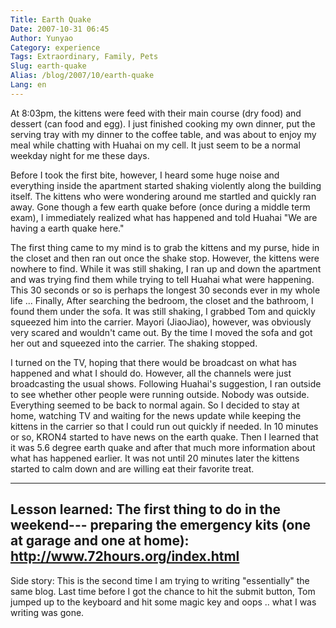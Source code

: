 ```yaml
---
Title: Earth Quake
Date: 2007-10-31 06:45
Author: Yunyao
Category: experience
Tags: Extraordinary, Family, Pets 
Slug: earth-quake
Alias: /blog/2007/10/earth-quake
Lang: en
---
```


At 8:03pm, the kittens were feed with their main course (dry food) and dessert (can food and egg). I just finished cooking my own dinner, put the serving tray with my dinner to the coffee table, and was about to enjoy my meal while chatting with Huahai on my cell. It just seem to be a normal weekday night for me these days. 

Before I took the first bite, however, I heard some huge noise and everything inside the apartment started shaking violently along the building itself. The kittens who were wondering around me startled and quickly ran away. Gone though a few earth quake before (once during a middle term exam), I immediately realized what has happened and told Huahai "We are having a earth quake here."  

The first thing came to my mind is to grab the kittens and my purse, hide in the closet and then ran out once the shake stop. However, the kittens were nowhere to find. While it was still shaking, I ran up and down the apartment and was trying find them while trying to tell Huahai what were happening. This 30 seconds or so is perhaps the longest 30 seconds ever in my whole life ... Finally, After searching the bedroom, the closet and the bathroom, I found them under the sofa. It was still shaking, I grabbed Tom and quickly squeezed him into the carrier. Mayori (JiaoJiao), however, was obviously very scared and wouldn't came out. By the time I moved the sofa and got her out and squeezed into the carrier. The shaking stopped.  

I turned on the TV, hoping that there would be broadcast on what has happened and what I should do. However, all the channels were just broadcasting the usual shows. Following Huahai's suggestion, I ran outside to see whether other people were running outside. Nobody was outside. Everything seemed to be back to normal again. So I decided to stay at home, watching TV and waiting for the news update while keeping the kittens in the carrier so that I could run out quickly if needed. In 10 minutes or so, KRON4 started to have news on the earth quake. Then I learned that it was 5.6 degree earth quake and after that much more information about what has happened earlier. It was not until 20 minutes later the kittens started to calm down and are willing eat their favorite treat.  

-------------------------------------------------------------------------  
Lesson learned: The first thing to do in the weekend--- preparing the emergency kits (one at garage and one at home): <http://www.72hours.org/index.html>  
--------------------------------------------------------------------------  

Side story: This is the second time I am trying to writing "essentially" the same blog. Last time before I got the chance to hit the submit button, Tom jumped up to the keyboard and hit some magic key and oops .. what I was writing was gone.
